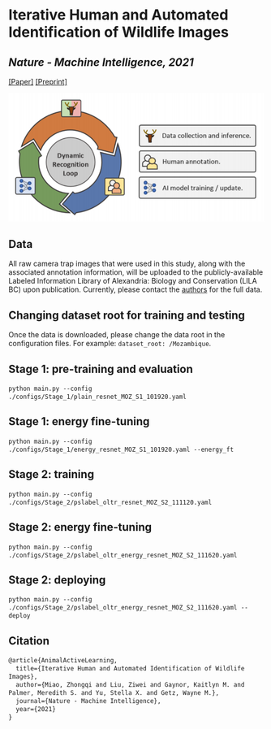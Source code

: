 # Iterative Human and Automated Identification of Wildlife Images

## *Nature - Machine Intelligence, 2021*

[[Paper]](https://www.nature.com/natmachintell/volumes/3/issues/10) [[Preprint]](https://arxiv.org/abs/2105.02320)

<img src='./assets/intro.png' width=600>

## Data
All raw camera trap images that were used in this study, along with the associated
annotation information, will be uploaded to the publicly-available Labeled Information
Library of Alexandria: Biology and Conservation (LILA BC) upon publication. Currently, please 
contact the [authors](zhongqi.miao@berkeley.edu) for the full data.

## Changing dataset root for training and testing
Once the data is downloaded, please change the data root in the configuration files. For 
example: `dataset_root: /Mozambique`. 

## Stage 1: pre-training and evaluation
```
python main.py --config ./configs/Stage_1/plain_resnet_MOZ_S1_101920.yaml
```
## Stage 1: energy fine-tuning
```
python main.py --config ./configs/Stage_1/energy_resnet_MOZ_S1_101920.yaml --energy_ft
```
## Stage 2: training
```
python main.py --config ./configs/Stage_2/pslabel_oltr_resnet_MOZ_S2_111120.yaml
```
## Stage 2: energy fine-tuning
```
python main.py --config ./configs/Stage_2/pslabel_oltr_energy_resnet_MOZ_S2_111620.yaml
```
## Stage 2: deploying
```
python main.py --config ./configs/Stage_2/pslabel_oltr_energy_resnet_MOZ_S2_111620.yaml --deploy
```

## Citation
```
@article{AnimalActiveLearning,
  title={Iterative Human and Automated Identification of Wildlife Images},
  author={Miao, Zhongqi and Liu, Ziwei and Gaynor, Kaitlyn M. and Palmer, Meredith S. and Yu, Stella X. and Getz, Wayne M.},
  journal={Nature - Machine Intelligence},
  year={2021}
}
```
